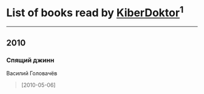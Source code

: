 # List of books read by [KiberDoktor](https://plus.google.com/u/0/109373108116388043138/)<sup>1</sup>
---

## 2010

### Спящий джинн
Василий Головачёв
> [2010-05-06] 



